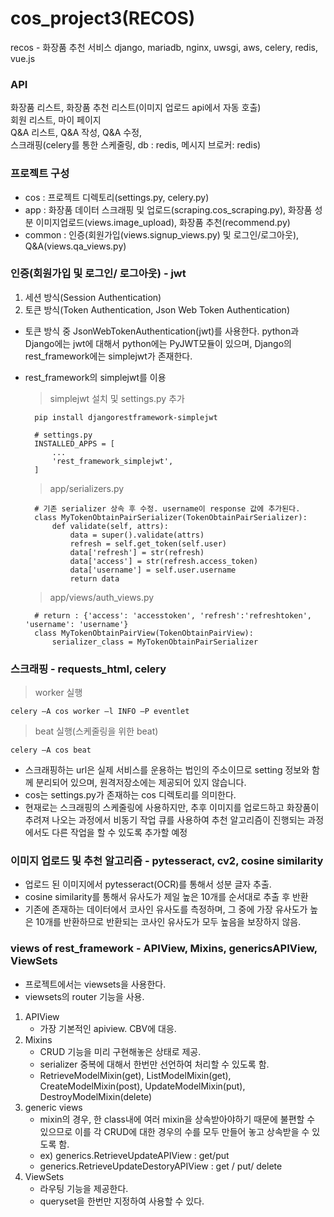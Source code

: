 # cos_project3(RECOS)

recos - 화장품 추천 서비스
django, mariadb, nginx, uwsgi, aws, celery, redis, vue.js

### API
화장품 리스트, 화장품 추천 리스트(이미지 업로드 api에서 자동 호출)   
회원 리스트, 마이 페이지   
Q&A 리스트, Q&A 작성, Q&A 수정,   
스크래핑(celery를 통한 스케줄링, db : redis, 메시지 브로커: redis)   
      
    
### 프로젝트 구성
* cos : 프로젝트 디렉토리(settings.py, celery.py)   
* app : 화장품 데이터 스크래핑 및 업로드(scraping.cos_scraping.py), 화장품 성분 이미지업로드(views.image_upload), 화장품 추천(recommend.py)   
* common : 인증(회원가입(views.signup_views.py) 및 로그인/로그아웃), Q&A(views.qa_views.py)
         
          
### 인증(회원가입 및 로그인/ 로그아웃) - jwt
1. 세션 방식(Session Authentication)
2. 토큰 방식(Token Authentication, Json Web Token Authentication)
* 토큰 방식 중 JsonWebTokenAuthentication(jwt)를 사용한다. python과 Django에는 jwt에 대해서 python에는 PyJWT모듈이 있으며, Django의 rest_framework에는 simplejwt가 존재한다.
* rest_framework의 simplejwt를 이용

    > simplejwt 설치 및 settings.py 추가

        pip install djangorestframework-simplejwt

        # settings.py
        INSTALLED_APPS = [
            ...
            'rest_framework_simplejwt',
        ]
        
     > app/serializers.py

        # 기존 serializer 상속 후 수정. username이 response 값에 추가된다.
        class MyTokenObtainPairSerializer(TokenObtainPairSerializer):
            def validate(self, attrs):
                data = super().validate(attrs)
                refresh = self.get_token(self.user)
                data['refresh'] = str(refresh)
                data['access'] = str(refresh.access_token)
                data['username'] = self.user.username
                return data
                
    > app/views/auth_views.py

        # return : {'access': 'accesstoken', 'refresh':'refreshtoken', 'username': 'username'}
        class MyTokenObtainPairView(TokenObtainPairView):
            serializer_class = MyTokenObtainPairSerializer


### 스크래핑 - requests_html, celery
   > worker 실행
   
    celery –A cos worker –l INFO –P eventlet     
   
   > beat 실행(스케줄링을 위한 beat)
   
    celery –A cos beat
    
* 스크래핑하는 url은 실제 서비스를 운용하는 법인의 주소이므로 setting 정보와 함께 분리되어 있으며, 원격저장소에는 제공되어 있지 않습니다. 
* cos는 settings.py가 존재하는 cos 디렉토리를 의미한다.
* 현재로는 스크래핑의 스케줄링에 사용하지만, 추후 이미지를 업로드하고 화장품이 추려져 나오는 과정에서 비동기 작업 큐를 사용하여 추천 알고리즘이 진행되는 과정에서도 다른 작업을 할 수 있도록 추가할 예정
    
    
### 이미지 업로드 및 추천 알고리즘 - pytesseract, cv2, cosine similarity
* 업로드 된 이미지에서 pytesseract(OCR)를 통해서 성분 글자 추출.
* cosine similarity를 통해서 유사도가 제일 높은 10개를 순서대로 추출 후 반환
* 기존에 존재하는 데이터에서 코사인 유사도를 측정하며, 그 중에 가장 유사도가 높은 10개를 반환하므로 반환되는 코사인 유사도가 모두 높음을 보장하지 않음.

### views of rest_framework - APIView, Mixins, genericsAPIView, ViewSets
* 프로젝트에서는 viewsets을 사용한다. 
* viewsets의 router 기능을 사용. 

1) APIView 
    - 가장 기본적인 apiview. CBV에 대응.
2) Mixins   
    - CRUD 기능을 미리 구현해놓은 상태로 제공.
    -  serializer 중복에 대해서 한번만 선언하여 처리할 수 있도록 함.
    -  RetrieveModelMixin(get), ListModelMixin(get), CreateModelMixin(post), UpdateModelMixin(put), DestroyModelMixin(delete)
3) generic views 
    - mixin의 경우, 한 class내에 여러 mixin을 상속받아야하기 때문에 불편할 수 있으므로 이를 각  CRUD에 대한 경우의 수를 모두 만들어 놓고 상속받을 수 있도록 함.
    - ex) generics.RetrieveUpdateAPIView : get/put
    - generics.RetrieveUpdateDestoryAPIView : get / put/ delete
4) ViewSets 
    - 라우팅 기능을 제공한다. 
    - queryset을 한번만 지정하여 사용할 수 있다. 





